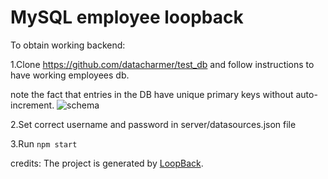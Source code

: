 # MySQL employee loopback

To obtain working backend:

1.Clone https://github.com/datacharmer/test_db and follow instructions to have working employees db.
  
note the fact that entries in the DB have unique primary keys without auto-increment.
![schema](https://dev.mysql.com/doc/employee/en/images/employees-schema.png)

2.Set correct username and password in server/datasources.json file

3.Run `npm start`


credits: The project is generated by [LoopBack](http://loopback.io).

